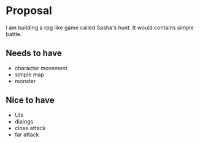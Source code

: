 # Proposal
I am building a rpg like game called Sasha's hunt. It would contains simple battle.

## Needs to have
- character movement
- simple map
- monster

## Nice to have
- UIs
- dialogs
- close attack
- far attack
